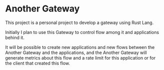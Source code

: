 # Another Gateway

This project is a personal project to develop a gateway using Rust Lang. 

Initially I plan to use this Gateway to control flow among it and applications behind it. 

It will be possible to create new applications and new flows between the Another Gateway and the applications, and the Another Gateway will generate metrics about this flow and a rate limit for this application or for the client that created this flow.

